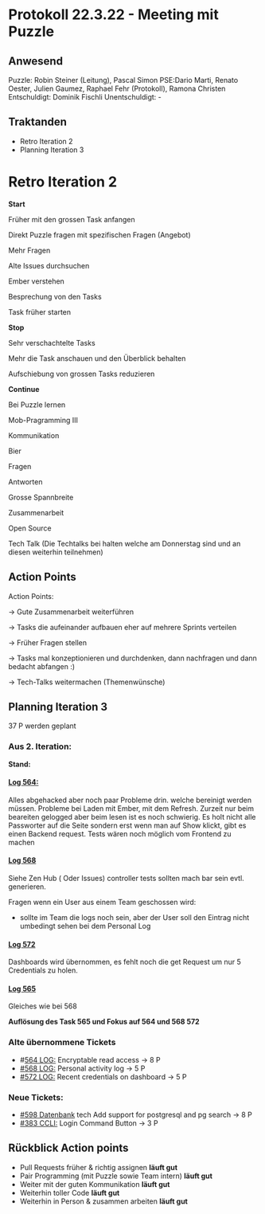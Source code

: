 # Protokoll 22.3.22 - Meeting mit Puzzle

## Anwesend
Puzzle: Robin Steiner (Leitung), Pascal Simon
PSE:Dario Marti, Renato Oester, Julien Gaumez, Raphael Fehr (Protokoll), Ramona Christen
Entschuldigt: Dominik Fischli
Unentschuldigt: -

## Traktanden
* Retro Iteration 2
* Planning Iteration 3

# Retro Iteration 2

**Start**

  Früher mit den grossen Task anfangen
  
  Direkt Puzzle fragen mit spezifischen Fragen (Angebot)
  
  Mehr Fragen 
  
  Alte Issues durchsuchen
  
  Ember verstehen
  
  Besprechung von den Tasks 
  
  Task früher starten
  


**Stop**

  Sehr verschachtelte Tasks 
  
  Mehr die Task anschauen und den Überblick behalten
  
  Aufschiebung von grossen Tasks reduzieren 
  


**Continue**

  Bei Puzzle lernen 
  
  Mob-Pragramming III
  
  Kommunikation
  
  Bier
  
  Fragen 
  
  Antworten 
  
  Grosse Spannbreite 
  
  Zusammenarbeit
  
  Open Source 
  
  Tech Talk (Die Techtalks bei halten welche am Donnerstag sind und an diesen weiterhin teilnehmen) 
  
## Action Points
Action Points:

-> Gute Zusammenarbeit weiterführen

-> Tasks die aufeinander aufbauen eher auf mehrere Sprints verteilen

-> Früher Fragen stellen

-> Tasks mal konzeptionieren und durchdenken, dann nachfragen und dann bedacht abfangen :) 

-> Tech-Talks weitermachen (Themenwünsche)
   
## Planning Iteration 3
37 P werden geplant
### Aus 2. Iteration:
**Stand:**
#### [Log 564:](https://github.com/puzzle/cryptopus/issues/564)
Alles abgehacked aber noch paar Probleme drin. welche bereinigt werden müssen. Probleme bei Laden mit Ember, mit dem Refresh. Zurzeit nur beim beareiten gelogged
aber beim lesen ist es noch schwierig.
Es holt nicht alle Passworter auf die Seite sondern erst wenn man auf Show klickt, gibt es einen Backend request. 
Tests wären noch möglich vom Frontend zu machen

#### [Log 568](https://github.com/puzzle/cryptopus/issues/568)
Siehe Zen Hub ( Oder Issues)
controller tests sollten mach bar sein evtl. generieren. 

Fragen wenn ein User aus einem Team geschossen wird: 
- sollte im Team die logs noch sein, aber der User soll den Eintrag nicht umbedingt sehen bei dem Personal Log

#### [Log 572](https://github.com/puzzle/cryptopus/issues/572)
Dashboards wird übernommen, es fehlt noch die get Request um nur 5 Credentials zu holen. 

#### [Log 565](https://github.com/puzzle/cryptopus/issues/565) 
Gleiches wie bei 568

**Auflösung des Task 565 und Fokus auf 564 und 568 572**


### Alte übernommene Tickets 
- #[564 LOG:](https://github.com/puzzle/cryptopus/issues/564) Encryptable read access -> 8 P
- [#568 LOG:](https://github.com/puzzle/cryptopus/issues/568) Personal activity log -> 5 P
- [#572 LOG:](https://github.com/puzzle/cryptopus/issues/572) Recent credentials on dashboard -> 5 P
### Neue Tickets:
- [#598 Datenbank](https://github.com/puzzle/cryptopus/issues/598) tech Add support for postgresql and pg search -> 8 P
- [#383 CCLI:](https://github.com/puzzle/cryptopus/issues/383) Login Command Button -> 3 P 

## Rückblick Action points
* Pull Requests früher & richtig assignen **läuft gut**
* Pair Programming (mit Puzzle sowie Team intern) **läuft gut**
* Weiter mit der guten Kommunikation **läuft gut**
* Weiterhin toller Code **läuft gut**
* Weiterhin in Person & zusammen arbeiten **läuft gut**
